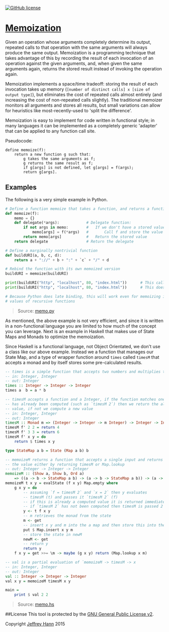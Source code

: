[![GitHub license](https://img.shields.io/github/license/obihann-learning/functional-programming.svg)](https://github.com/obihann-learning/functional-programming/blob/master/LICENSE)

# [Memoization](/memoization)

Given an operation whose arguments completely determine its output, repeated calls to that operation with the same arguments will always produce the same output.  Memoization is a programming technique that takes advantage of this by recording the result of each invocation of an operation against the given arguments, and, when given the same arguments again, returns the stored result instead of invoking the operation again.

Memoization implements a space/time tradeoff: storing the result of each invocation takes up memory (`[number of distinct calls] x [size of output type]`), but eliminates the cost of repeated calls almost entirely (and increasing the cost of non-repeated calls slightly).  The traditional memoizer monitors all arguments and stores all results, but small variations can allow for heuristics like most-recently-used to 'split the difference'.

Memoization is easy to implement for code written in functional style; in many languages it can be implemented as a completely generic 'adapter' that can be applied to any function call site.

Pseudocode:

```
define memoize(f):
    return a new function g such that:
        g takes the same arguments as f;
        g returns the same result as f;
        if g[args] is not defined, let g[args] = f(args);
        return g[args].
```

## Examples

The following is a very simple example in Python. 

```python
# Define a function memoize that takes a function, and returns a function
def memoize(f):
    memo = {}
    def delegate(*args):            # Delegate function:
        if not args in memo:        #   If we don't have a stored value yet
            memo[args] = f(*args)   #       Call f and store the value
        return memo[args]           #   Return the stored value
    return delegate                 # Return the delegate

# Define a marginally nontrivial function
def buildURI(a, b, c, d):
    return a + "://" + b + ":" + `c` + "/" + d

# Rebind the function with its own memoized version
buildURI = memoize(buildURI)

print(buildURI("http", "localhost", 80, "index.html"))      # This calls the real buildURI()
print(buildURI("http", "localhost", 80, "index.html"))      # This does not

# Because Python does late binding, this will work even for memoizing intermediate
# values of recursive functions
```

> Source: [memo.py](memo.py)

As mentioned, the above example is not very efficient, and since it is written in a non-functional language
you are limited to how much of the concept you can leverage. Next is an example in Haskell that makes use of 
State Maps and Monads to optimize the memoization. 

Since Haskell is a functional language, not Object Orientated, we don't use a class like our above example.
Instead we a function that manages our State Map, and a type of wrapper function around `times` called `timesM` that 
accepts a monad and by itself stores some pre-calculated results.

```haskell
-- times is a simple function that accepts two numbers and multiplies them
-- in: Integer, Integer
-- out: Integer
times :: Integer -> Integer -> Integer
times a  b = a * b

-- timesM accepts a function and a Integer, if the function matches one that
-- has already been computed (such as `timesM 2`) then we return the already defined
-- value, if not we compute a new value
-- in: Integer, Integer
-- out: Integer
timesM :: Monad m => (Integer -> Integer -> m Integer) -> Integer -> Integer -> m Integer
timesM f' 2 2 = return 4
timesM f' 3 3 = return 6
timesM f' x y = do
    return $ times x y

type StateMap a b = State (Map a b) b

-- memoizeM returns a function that accepts a single input and returns
-- the value either by returning timesM or Map.lookup
-- out: Integer -> Integer -> Integer
memoizeM :: (Show a, Show b, Ord a) 
    => ((a -> b -> StateMap a b) -> (a -> b -> StateMap a b)) -> (a -> b -> b)
memoizeM t x y = evalState (f x y) Map.empty where
    g x y = do
        -- assuming `f = timesM 2` and `x = 2` then y evaluates 
        -- timesM (t) and passes it `timesM 2` (f)
        -- if this is already a computed value it is returned immediately
        -- if `timesM 2` has not been computed then timesM is passed 2 (x)
        y <- t f x y
        -- m retrieves the monad from the state
        m <- get
        -- insert x y and m into the a map and then store this into the state
        put $ Map.insert x y m
        -- store the state in newM
        newM <- get
        -- return y
        return y
    f x y = get >>= \m -> maybe (g x y) return (Map.lookup x m)

-- val is a partial evaluation of `memoizeM -> timesM -> x
-- in: Integer, Integer
-- out: Integer
val :: Integer -> Integer -> Integer
val x y = memoizeM timesM x y

main =
    print $ val 2 2
```

> Source: [memo.hs](memo.hs)

##License
This tool is protected by the [GNU General Public License v2](http://www.gnu.org/licenses/gpl-2.0.html).

Copyright [Jeffrey Hann](http://jeffreyhann.ca/) 2015
